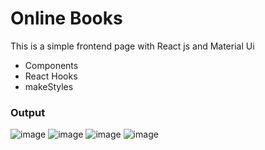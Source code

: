 # Online Books 
This is a simple frontend page with React js and Material Ui
* Components
* React Hooks
* makeStyles
### Output
![image](public/Assets/Screenshot(2).png)
![image](public/Assets/Screenshot(3).png)
![image](public/Assets/Screenshot(4).png)
![image](public/Assets/Screenshot(5).png)